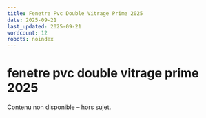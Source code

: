 ```yaml
---
title: Fenetre Pvc Double Vitrage Prime 2025
date: 2025-09-21
last_updated: 2025-09-21
wordcount: 12
robots: noindex
---
```


# fenetre pvc double vitrage prime 2025

Contenu non disponible – hors sujet.